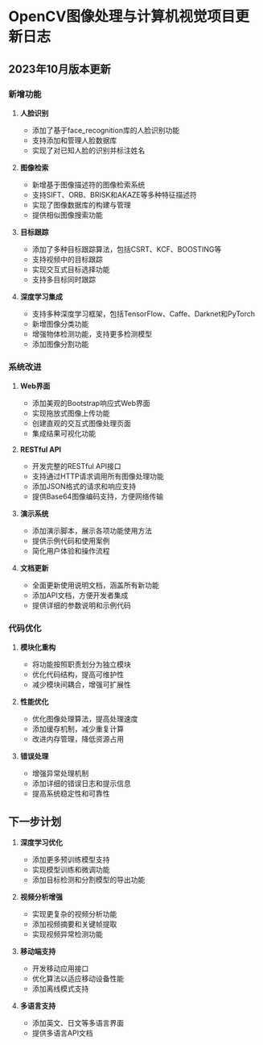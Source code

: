 # OpenCV图像处理与计算机视觉项目更新日志

## 2023年10月版本更新

### 新增功能

1. **人脸识别**
   - 添加了基于face_recognition库的人脸识别功能
   - 支持添加和管理人脸数据库
   - 实现了对已知人脸的识别并标注姓名

2. **图像检索**
   - 新增基于图像描述符的图像检索系统
   - 支持SIFT、ORB、BRISK和AKAZE等多种特征描述符
   - 实现了图像数据库的构建与管理
   - 提供相似图像搜索功能

3. **目标跟踪**
   - 添加了多种目标跟踪算法，包括CSRT、KCF、BOOSTING等
   - 支持视频中的目标跟踪
   - 实现交互式目标选择功能
   - 支持多目标同时跟踪

4. **深度学习集成**
   - 支持多种深度学习框架，包括TensorFlow、Caffe、Darknet和PyTorch
   - 新增图像分类功能
   - 增强物体检测功能，支持更多检测模型
   - 添加图像分割功能

### 系统改进

1. **Web界面**
   - 添加美观的Bootstrap响应式Web界面
   - 实现拖放式图像上传功能
   - 创建直观的交互式图像处理页面
   - 集成结果可视化功能

2. **RESTful API**
   - 开发完整的RESTful API接口
   - 支持通过HTTP请求调用所有图像处理功能
   - 添加JSON格式的请求和响应支持
   - 提供Base64图像编码支持，方便网络传输

3. **演示系统**
   - 添加演示脚本，展示各项功能使用方法
   - 提供示例代码和使用案例
   - 简化用户体验和操作流程

4. **文档更新**
   - 全面更新使用说明文档，涵盖所有新功能
   - 添加API文档，方便开发者集成
   - 提供详细的参数说明和示例代码

### 代码优化

1. **模块化重构**
   - 将功能按照职责划分为独立模块
   - 优化代码结构，提高可维护性
   - 减少模块间耦合，增强可扩展性

2. **性能优化**
   - 优化图像处理算法，提高处理速度
   - 添加缓存机制，减少重复计算
   - 改进内存管理，降低资源占用

3. **错误处理**
   - 增强异常处理机制
   - 添加详细的错误日志和提示信息
   - 提高系统稳定性和可靠性

## 下一步计划

1. **深度学习优化**
   - 添加更多预训练模型支持
   - 实现模型训练和微调功能
   - 添加目标检测和分割模型的导出功能

2. **视频分析增强**
   - 实现更复杂的视频分析功能
   - 添加视频摘要和关键帧提取
   - 实现视频异常检测功能

3. **移动端支持**
   - 开发移动应用接口
   - 优化算法以适应移动设备性能
   - 添加离线模式支持

4. **多语言支持**
   - 添加英文、日文等多语言界面
   - 提供多语言API文档 